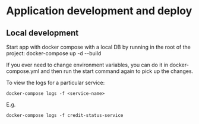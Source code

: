 # Application development and deploy

## Local development
Start app with docker compose with a local DB by running in the root of the project:
docker-compose up -d --build

If you ever need to change environment variables, you can do it in docker-compose.yml and then run the start command again to pick up the changes.

To view the logs for a particular service:

    docker-compose logs -f <service-name>

E.g.

    docker-compose logs -f credit-status-service
